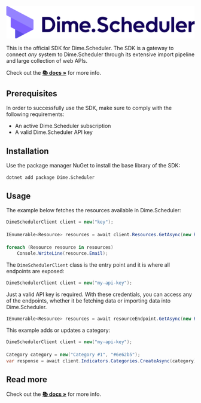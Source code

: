 ﻿![Dime.Scheduler logo](https://raw.githubusercontent.com/dime-scheduler/sdk-dotnet/master/assets/ds.png) 

This is the official SDK for Dime.Scheduler. The SDK is a gateway to connect *any* system to Dime.Scheduler through its extensive import pipeline and large collection of web APIs.

Check out the **[📚 docs »](https://docs.dimescheduler.com)** for more info.

## Prerequisites

In order to successfully use the SDK, make sure to comply with the following requirements:

- An active Dime.Scheduler subscription
- A valid Dime.Scheduler API key

## Installation

Use the package manager NuGet to install the base library of the SDK:

`dotnet add package Dime.Scheduler`

## Usage

The example below fetches the resources available in Dime.Scheduler:

```csharp
DimeSchedulerClient client = new("key");

IEnumerable<Resource> resources = await client.Resources.GetAsync(new ResourceRequest());

foreach (Resource resource in resources)
    Console.WriteLine(resource.Email);
```

The `DimeSchedulerClient` class is the entry point and it is where all endpoints are exposed:

```csharp
DimeSchedulerClient client = new("my-api-key");
```

Just a valid API key is required. With these credentials, you can access any of the endpoints, whether it be fetching data or importing data into Dime.Scheduler.

```csharp
IEnumerable<Resource> resources = await resourceEndpoint.GetAsync(new ResourceRequest());
```

This example adds or updates a category:

```csharp
DimeSchedulerClient client = new("my-api-key");

Category category = new("Category #1", "#6e62b5");
var response = await client.Indicators.Categories.CreateAsync(category);
```

## Read more

Check out the **[📚 docs »](https://docs.dimescheduler.com)** for more info.
